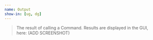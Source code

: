 ```yaml
---
name: Output
show-in: [ug, dg]
---
```


<!-- TODO: Add Screenshot -->
> The result of calling a Command. Results are displayed in the GUI, here: (ADD SCREENSHOT)
